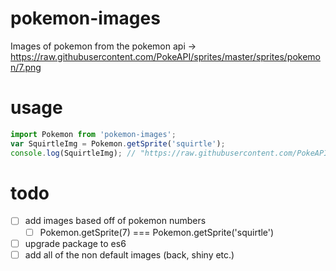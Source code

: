 # pokemon-images
Images of pokemon from the pokemon api -> 
https://raw.githubusercontent.com/PokeAPI/sprites/master/sprites/pokemon/7.png

# usage
```js
import Pokemon from 'pokemon-images';
var SquirtleImg = Pokemon.getSprite('squirtle');
console.log(SquirtleImg); // "https://raw.githubusercontent.com/PokeAPI/sprites/master/sprites/pokemon/7.png"
```

# todo
- [ ] add images based off of pokemon numbers
  - [ ] Pokemon.getSprite(7) === Pokemon.getSprite('squirtle')
- [ ] upgrade package to es6
- [ ] add all of the non default images (back, shiny etc.)
